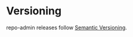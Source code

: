 # Versioning

repo-admin releases follow [Semantic Versioning].



[Semantic Versioning]: https://semver.org
